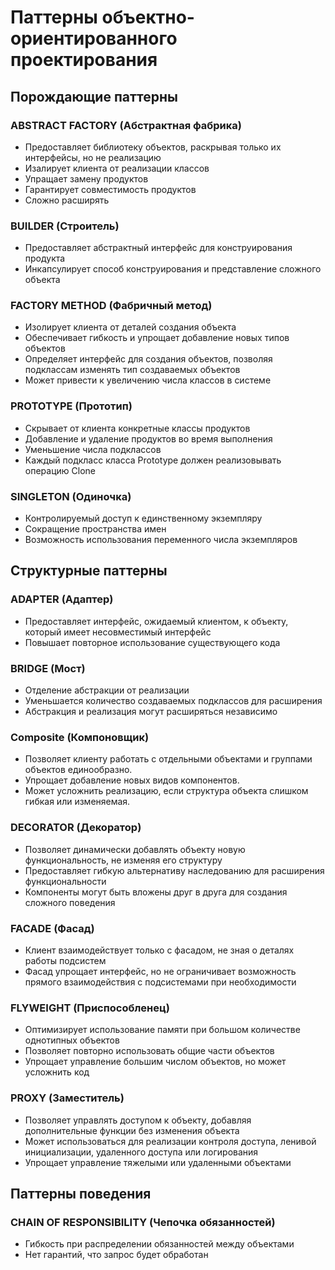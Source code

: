 # Паттерны объектно-ориентированного проектирования

## Порождающие паттерны

### ABSTRACT FACTORY (Абстрактная фабрика)
* Предоставляет библиотеку объектов, раскрывая только их интерфейсы, но не реализацию
* Изалирует клиента от реализации классов
* Упращает замену продуктов
* Гарантирует совместимость продуктов
* Сложно расширять

### BUILDER (Строитель)
* Предоставляет абстрактный интерфейс для конструирования продукта
* Инкапсулирует способ конструирования и представление сложного объекта

### FACTORY METHOD (Фабричный метод)
* Изолирует клиента от деталей создания объекта
* Обеспечивает гибкость и упрощает добавление новых типов объектов
* Определяет интерфейс для создания объектов, позволяя подклассам изменять тип создаваемых объектов
* Может привести к увеличению числа классов в системе

### PROTOTYPE (Прототип)
* Скрывает от  клиента конкретные классы продуктов
* Добавление и удаление продуктов во время выполнения
* Уменьшение числа подклассов
* Каждый подкласс класса Prototype должен реализовывать операцию Clone

### SINGLETON (Одиночка)
* Контролируемый доступ к единственному экземпляру
* Сокращение пространства имен
* Возможность использования переменного числа экземпляров

## Структурные паттерны

### ADAPTER (Адаптер)
* Предоставляет интерфейс, ожидаемый клиентом, к объекту, который имеет несовместимый интерфейс
* Повышает повторное использование существующего кода


### BRIDGE (Мост)
* Отделение абстракции от реализации
* Уменьшается количество создаваемых подклассов для расширения
* Абстракция и реализация могут расширяться независимо

### Composite (Компоновщик)
* Позволяет клиенту работать с отдельными объектами и группами объектов единообразно.
* Упрощает добавление новых видов компонентов.
* Может усложнить реализацию, если структура объекта слишком гибкая или изменяемая.

### DECORATOR (Декоратор)
* Позволяет динамически добавлять объекту новую функциональность, не изменяя его структуру
* Предоставляет гибкую альтернативу наследованию для расширения функциональности
* Компоненты могут быть вложены друг в друга для создания сложного поведения

### FACADE (Фасад)
* Клиент взаимодействует только с фасадом, не зная о деталях работы подсистем
* Фасад упрощает интерфейс, но не ограничивает возможность прямого взаимодействия с подсистемами при необходимости


### FLYWEIGHT (Приспособленец)
* Оптимизирует использование памяти при большом количестве однотипных объектов
* Позволяет повторно использовать общие части объектов
* Упрощает управление большим числом объектов, но может усложнить код

### PROXY (Заместитель)
* Позволяет управлять доступом к объекту, добавляя дополнительные функции без изменения объекта
* Может использоваться для реализации контроля доступа, ленивой инициализации, удаленного доступа или логирования
* Упрощает управление тяжелыми или удаленными объектами

## Паттерны поведения

### CHAIN OF RESPONSIBILITY (Чепочка обязанностей)
* Гибкость при распределении обязанностей между объектами
* Нет гарантий, что запрос будет обработан
